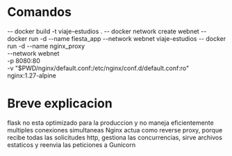 # Comandos

-- docker build -t viaje-estudios .
-- docker network create webnet
-- docker run -d --name fiesta_app --network webnet viaje-estudios
-- docker run -d --name nginx_proxy \
  --network webnet \
  -p 8080:80 \
  -v "$PWD/nginx/default.conf:/etc/nginx/conf.d/default.conf:ro" \
  nginx:1.27-alpine


# Breve explicacion

flask no esta optimizado para la produccion y no maneja eficientemente multiples conexiones simultaneas
Nginx actua como reverse proxy, porque recibe todas las solicitudes http, gestiona las concurrencias, sirve archivos estaticos y reenvia las peticiones a Gunicorn
